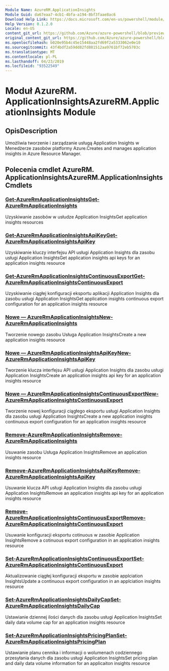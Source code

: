 ```yaml
---
Module Name: AzureRM.ApplicationInsights
Module Guid: da67eaa7-4cb1-4bfa-a194-8bf3faae8ac6
Download Help Link: https://docs.microsoft.com/en-us/powershell/module/azurerm.applicationinsights
Help Version: 0.1.2.0
Locale: en-US
content_git_url: https://github.com/Azure/azure-powershell/blob/preview/src/ResourceManager/ApplicationInsights/Commands.ApplicationInsights/help/AzureRM.ApplicationInsights.md
original_content_git_url: https://github.com/Azure/azure-powershell/blob/preview/src/ResourceManager/ApplicationInsights/Commands.ApplicationInsights/help/AzureRM.ApplicationInsights.md
ms.openlocfilehash: b020e95b4c45e15448aa2fd69f2a5333062e0e10
ms.sourcegitcommit: 43f4bdf2a59dd82fd881512aa9761bf72eb5703c
ms.translationtype: MT
ms.contentlocale: pl-PL
ms.lasthandoff: 04/23/2019
ms.locfileid: "93522549"
---
```

# <span data-ttu-id="5175c-101">Moduł AzureRM. ApplicationInsights</span><span class="sxs-lookup"><span data-stu-id="5175c-101">AzureRM.ApplicationInsights Module</span></span>
## <span data-ttu-id="5175c-102">Opis</span><span class="sxs-lookup"><span data-stu-id="5175c-102">Description</span></span>
<span data-ttu-id="5175c-103">Umożliwia tworzenie i zarządzanie usługą Application Insights w Menedżerze zasobów platformy Azure.</span><span class="sxs-lookup"><span data-stu-id="5175c-103">Creates and manages application insights in Azure Resource Manager.</span></span>

## <span data-ttu-id="5175c-104">Polecenia cmdlet AzureRM. ApplicationInsights</span><span class="sxs-lookup"><span data-stu-id="5175c-104">AzureRM.ApplicationInsights Cmdlets</span></span>
### [<span data-ttu-id="5175c-105">Get-AzureRmApplicationInsights</span><span class="sxs-lookup"><span data-stu-id="5175c-105">Get-AzureRmApplicationInsights</span></span>](Get-AzureRmApplicationInsights.md)
<span data-ttu-id="5175c-106">Uzyskiwanie zasobów w usłudze Application Insights</span><span class="sxs-lookup"><span data-stu-id="5175c-106">Get application insights resources</span></span>

### [<span data-ttu-id="5175c-107">Get-AzureRmApplicationInsightsApiKey</span><span class="sxs-lookup"><span data-stu-id="5175c-107">Get-AzureRmApplicationInsightsApiKey</span></span>](Get-AzureRmApplicationInsightsApiKey.md)
<span data-ttu-id="5175c-108">Uzyskiwanie kluczy interfejsu API usługi Application Insights dla zasobu usługi Application Insights</span><span class="sxs-lookup"><span data-stu-id="5175c-108">Get application insights api keys for an application insights resource</span></span>

### [<span data-ttu-id="5175c-109">Get-AzureRmApplicationInsightsContinuousExport</span><span class="sxs-lookup"><span data-stu-id="5175c-109">Get-AzureRmApplicationInsightsContinuousExport</span></span>](Get-AzureRmApplicationInsightsContinuousExport.md)
<span data-ttu-id="5175c-110">Uzyskiwanie ciągłej konfiguracji eksportu aplikacji Application Insights dla zasobu usługi Application Insights</span><span class="sxs-lookup"><span data-stu-id="5175c-110">Get application insights continuous export configuration for an application insights resource</span></span>

### [<span data-ttu-id="5175c-111">Nowe — AzureRmApplicationInsights</span><span class="sxs-lookup"><span data-stu-id="5175c-111">New-AzureRmApplicationInsights</span></span>](New-AzureRmApplicationInsights.md)
<span data-ttu-id="5175c-112">Tworzenie nowego zasobu Usługa Application Insights</span><span class="sxs-lookup"><span data-stu-id="5175c-112">Create a new application insights resource</span></span>

### [<span data-ttu-id="5175c-113">Nowe — AzureRmApplicationInsightsApiKey</span><span class="sxs-lookup"><span data-stu-id="5175c-113">New-AzureRmApplicationInsightsApiKey</span></span>](New-AzureRmApplicationInsightsApiKey.md)
<span data-ttu-id="5175c-114">Tworzenie klucza interfejsu API usługi Application Insights dla zasobu usługi Application Insights</span><span class="sxs-lookup"><span data-stu-id="5175c-114">Create an application insights api key for an application insights resource</span></span>

### [<span data-ttu-id="5175c-115">Nowe — AzureRmApplicationInsightsContinuousExport</span><span class="sxs-lookup"><span data-stu-id="5175c-115">New-AzureRmApplicationInsightsContinuousExport</span></span>](New-AzureRmApplicationInsightsContinuousExport.md)
<span data-ttu-id="5175c-116">Tworzenie nowej konfiguracji ciągłego eksportu usługi Application Insights dla zasobu usługi Application Insights</span><span class="sxs-lookup"><span data-stu-id="5175c-116">Create a new application insights continuous export configuration for an application insights resource</span></span>

### [<span data-ttu-id="5175c-117">Remove-AzureRmApplicationInsights</span><span class="sxs-lookup"><span data-stu-id="5175c-117">Remove-AzureRmApplicationInsights</span></span>](Remove-AzureRmApplicationInsights.md)
<span data-ttu-id="5175c-118">Usuwanie zasobu Usługa Application Insights</span><span class="sxs-lookup"><span data-stu-id="5175c-118">Remove an application insights resource</span></span>

### [<span data-ttu-id="5175c-119">Remove-AzureRmApplicationInsightsApiKey</span><span class="sxs-lookup"><span data-stu-id="5175c-119">Remove-AzureRmApplicationInsightsApiKey</span></span>](Remove-AzureRmApplicationInsightsApiKey.md)
<span data-ttu-id="5175c-120">Usuwanie klucza API usługi Application Insights dla zasobu usługi Application Insights</span><span class="sxs-lookup"><span data-stu-id="5175c-120">Remove an application insights api key for an application insights resource</span></span>

### [<span data-ttu-id="5175c-121">Remove-AzureRmApplicationInsightsContinuousExport</span><span class="sxs-lookup"><span data-stu-id="5175c-121">Remove-AzureRmApplicationInsightsContinuousExport</span></span>](Remove-AzureRmApplicationInsightsContinuousExport.md)
<span data-ttu-id="5175c-122">Usuwanie konfiguracji eksportu cotinuous w zasobie Application Insights</span><span class="sxs-lookup"><span data-stu-id="5175c-122">Remove a cotinuous export configuration in an application insights resource</span></span>

### [<span data-ttu-id="5175c-123">Set-AzureRmApplicationInsightsContinuousExport</span><span class="sxs-lookup"><span data-stu-id="5175c-123">Set-AzureRmApplicationInsightsContinuousExport</span></span>](Set-AzureRmApplicationInsightsContinuousExport.md)
<span data-ttu-id="5175c-124">Aktualizowanie ciągłej konfiguracji eksportu w zasobie applciation Insights</span><span class="sxs-lookup"><span data-stu-id="5175c-124">Update a continuous export configuration in an applciation insights resource</span></span>

### [<span data-ttu-id="5175c-125">Set-AzureRmApplicationInsightsDailyCap</span><span class="sxs-lookup"><span data-stu-id="5175c-125">Set-AzureRmApplicationInsightsDailyCap</span></span>](Set-AzureRmApplicationInsightsDailyCap.md)
<span data-ttu-id="5175c-126">Ustawianie dziennej ilości danych dla zasobu usługi Application Insights</span><span class="sxs-lookup"><span data-stu-id="5175c-126">Set daily data volume cap for an application insights resource</span></span>

### [<span data-ttu-id="5175c-127">Set-AzureRmApplicationInsightsPricingPlan</span><span class="sxs-lookup"><span data-stu-id="5175c-127">Set-AzureRmApplicationInsightsPricingPlan</span></span>](Set-AzureRmApplicationInsightsPricingPlan.md)
<span data-ttu-id="5175c-128">Ustawianie planu cennika i informacji o wolumenach codziennego przesyłania danych dla zasobu usługi Application Insights</span><span class="sxs-lookup"><span data-stu-id="5175c-128">Set pricing plan and daily data volume information for an applicaiton insights resource</span></span>

